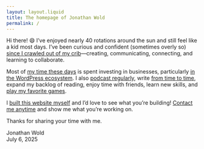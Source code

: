 ```yaml
---
layout: layout.liquid
title: The homepage of Jonathan Wold
permalink: /
---
```


Hi there! 😄 I’ve enjoyed nearly 40 rotations around the sun and still feel like a kid most days. I’ve been curious and confident (sometimes overly so) <a href="/about">since I crawled out of my crib</a>—creating, communicating, connecting, and learning to collaborate.

Most of <a href="/now">my time these days</a> is spent investing in businesses, particularly <a href="https://guildenberg.com">in the WordPress ecosystem</a>. I also <a href="/podcasts">podcast regularly</a>, write <a href="/blog/">from time to time</a>, expand my backlog of reading, enjoy time with friends, learn new skills, and <a href="/games">play my favorite games</a>.

I <a href="/colophon">built this website myself</a> and I’d love to see what you’re building! <a href="/contact">Contact me anytime</a> and show me what you’re working on.

Thanks for sharing your time with me.

<p class="signature">Jonathan Wold<br />July 6, 2025</p>